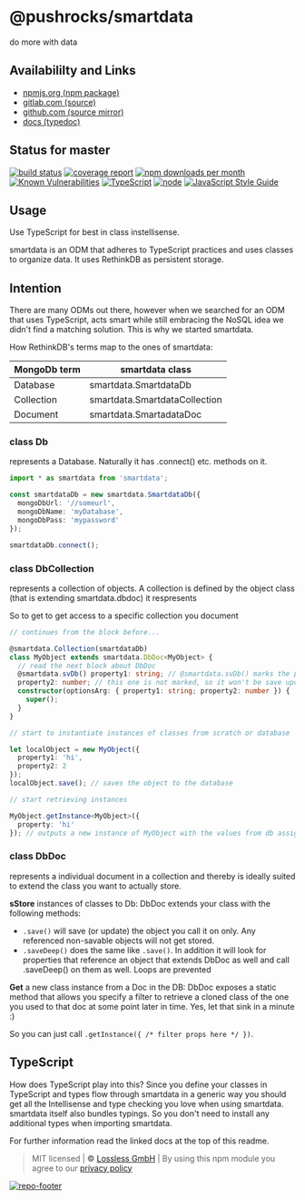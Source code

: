# @pushrocks/smartdata
do more with data

## Availabililty and Links
* [npmjs.org (npm package)](https://www.npmjs.com/package/@pushrocks/smartdata)
* [gitlab.com (source)](https://gitlab.com/pushrocks/smartdata)
* [github.com (source mirror)](https://github.com/pushrocks/smartdata)
* [docs (typedoc)](https://pushrocks.gitlab.io/smartdata/)

## Status for master
[![build status](https://gitlab.com/pushrocks/smartdata/badges/master/build.svg)](https://gitlab.com/pushrocks/smartdata/commits/master)
[![coverage report](https://gitlab.com/pushrocks/smartdata/badges/master/coverage.svg)](https://gitlab.com/pushrocks/smartdata/commits/master)
[![npm downloads per month](https://img.shields.io/npm/dm/@pushrocks/smartdata.svg)](https://www.npmjs.com/package/@pushrocks/smartdata)
[![Known Vulnerabilities](https://snyk.io/test/npm/@pushrocks/smartdata/badge.svg)](https://snyk.io/test/npm/@pushrocks/smartdata)
[![TypeScript](https://img.shields.io/badge/TypeScript->=%203.x-blue.svg)](https://nodejs.org/dist/latest-v10.x/docs/api/)
[![node](https://img.shields.io/badge/node->=%2010.x.x-blue.svg)](https://nodejs.org/dist/latest-v10.x/docs/api/)
[![JavaScript Style Guide](https://img.shields.io/badge/code%20style-prettier-ff69b4.svg)](https://prettier.io/)

## Usage

Use TypeScript for best in class instellisense.

smartdata is an ODM that adheres to TypeScript practices and uses classes to organize data.
It uses RethinkDB as persistent storage.

## Intention

There are many ODMs out there, however when we searched for an ODM that uses TypeScript,
acts smart while still embracing the NoSQL idea we didn't find a matching solution.
This is why we started smartdata.

How RethinkDB's terms map to the ones of smartdata:

| MongoDb term | smartdata class               |
| ------------ | ----------------------------- |
| Database     | smartdata.SmartdataDb         |
| Collection   | smartdata.SmartdataCollection |
| Document     | smartdata.SmartadataDoc       |

### class Db

represents a Database. Naturally it has .connect() etc. methods on it.

```typescript
import * as smartdata from 'smartdata';

const smartdataDb = new smartdata.SmartdataDb({
  mongoDbUrl: '//someurl',
  mongoDbName: 'myDatabase',
  mongoDbPass: 'mypassword'
});

smartdataDb.connect();
```

### class DbCollection

represents a collection of objects.
A collection is defined by the object class (that is extending smartdata.dbdoc) it respresents

So to get to get access to a specific collection you document

```typescript
// continues from the block before...

@smartdata.Collection(smartdataDb)
class MyObject extends smartdata.DbDoc<MyObject> {
  // read the next block about DbDoc
  @smartdata.svDb() property1: string; // @smartdata.svDb() marks the property for db save
  property2: number; // this one is not marked, so it won't be save upon calling this.save()
  constructor(optionsArg: { property1: string; property2: number }) {
    super();
  }
}

// start to instantiate instances of classes from scratch or database

let localObject = new MyObject({
  property1: 'hi',
  property2: 2
});
localObject.save(); // saves the object to the database

// start retrieving instances

MyObject.getInstance<MyObject>({
  property: 'hi'
}); // outputs a new instance of MyObject with the values from db assigned
```

### class DbDoc

represents a individual document in a collection
and thereby is ideally suited to extend the class you want to actually store.

**sStore** instances of classes to Db:
DbDoc extends your class with the following methods:

- `.save()` will save (or update) the object you call it on only. Any referenced non-savable objects will not get stored.
- `.saveDeep()` does the same like `.save()`.
  In addition it will look for properties that reference an object
  that extends DbDoc as well and call .saveDeep() on them as well.
  Loops are prevented

**Get** a new class instance from a Doc in the DB:
DbDoc exposes a static method that allows you specify a filter to retrieve a cloned class of the one you used to that doc at some point later in time. Yes, let that sink in a minute :)

So you can just call `.getInstance({ /* filter props here */ })`.

## TypeScript

How does TypeScript play into this?
Since you define your classes in TypeScript and types flow through smartdata in a generic way
you should get all the Intellisense and type checking you love when using smartdata.
smartdata itself also bundles typings.
So you don't need to install any additional types when importing smartdata.

For further information read the linked docs at the top of this readme.

> MIT licensed | **&copy;** [Lossless GmbH](https://lossless.gmbh)
| By using this npm module you agree to our [privacy policy](https://lossless.gmbH/privacy)

[![repo-footer](https://lossless.gitlab.io/publicrelations/repofooter.svg)](https://maintainedby.lossless.com)
